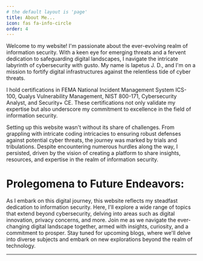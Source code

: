 ```yaml
---
# the default layout is 'page'
title: About Me...
icon: fas fa-info-circle
order: 4
---
```


Welcome to my website! I'm passionate about the ever-evolving realm of information security. With a keen eye for emerging threats and a fervent dedication to safeguarding digital landscapes, I navigate the intricate labyrinth of cybersecurity with gusto. My name is Iapetus J. D., and I'm on a mission to fortify digital infrastructures against the relentless tide of cyber threats.

I hold certifications in FEMA National Incident Management System ICS-100, Qualys Vulnerability Management, NIST 800-171, Cybersecurity Analyst, and Security+ CE. These certifications not only validate my expertise but also underscore my commitment to excellence in the field of information security.

Setting up this website wasn't without its share of challenges. From grappling with intricate coding intricacies to ensuring robust defenses against potential cyber threats, the journey was marked by trials and tribulations. Despite encountering numerous hurdles along the way, I persisted, driven by the vision of creating a platform to share insights, resources, and expertise in the realm of information security.

# Prolegomena to Future Endeavors:

As I embark on this digital journey, this website reflects my steadfast dedication to information security. Here, I'll explore a wide range of topics that extend beyond cybersecurity, delving into areas such as digital innovation, privacy concerns, and more. Join me as we navigate the ever-changing digital landscape together, armed with insights, curiosity, and a commitment to prosper. Stay tuned for upcoming blogs, where we'll delve into diverse subjects and embark on new explorations beyond the realm of technology.

---
